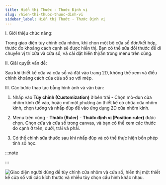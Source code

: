 ```yaml
---
title: Hiển thị Thước - Thước Định vị
slug: /hien-thi-thuoc-thuoc-dinh-vi
sidebar_label: Hiển thị Thước - Thước Định vị
---
```


I. Giới thiệu chức năng:

Trong giao diện tùy chỉnh cửa nhôm, khi chọn một bộ cửa sổ đơn/kết hợp, thước đo khoảng cách cạnh sẽ được hiển thị. Bạn có thể sửa đổi thước để di chuyển vị trí cửa và cửa sổ, và cài đặt hiển thị/ẩn trong menu trên cùng.

II. Giải quyết vấn đề:

Sau khi thiết kế cửa và cửa sổ và đặt vào trang 2D, không thể xem và điều chỉnh khoảng cách của cửa sổ so với mép.

III. Các bước thao tác bằng hình ảnh và văn bản:

1. Nhấp vào **Tùy chỉnh (Customization)** ở bên trái - Chọn mô-đun cửa nhôm kính để vào, hoặc mở một phương án thiết kế có chứa cửa nhôm kính, chọn tường và nhấp đúp để vào ứng dụng 2D cửa nhôm kính.

2. Menu trên cùng - **Thước (Ruler)** - **Thước định vị (Position ruler)** được chọn. Chọn cửa và cửa sổ trong canvas, và bạn có thể xem các thước đo cạnh ở trên, dưới, trái và phải.

3. Có thể chỉnh sửa thước sau khi nhấp đúp và có thể thực hiện bốn phép tính số học.

:::note

:::

![Giao diện người dùng để tùy chỉnh cửa nhôm và cửa sổ, hiển thị một thiết kế cửa sổ với các kích thước và nhiều tùy chọn cấu hình khác nhau.](https://storage.googleapis.com/jegavn_kb/images/7c04923d-c37d-4c47-bfca-bf7bb1fc33f9.png)